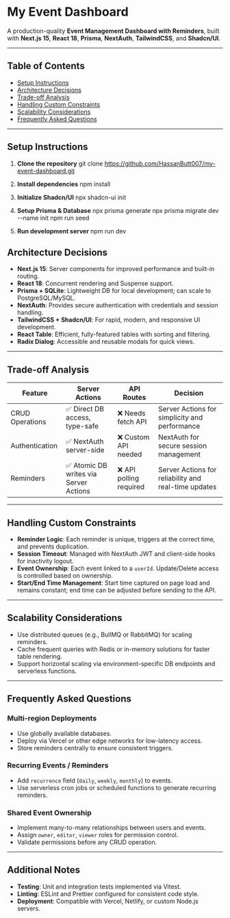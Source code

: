 # My Event Dashboard

A production-quality **Event Management Dashboard with Reminders**, built with **Next.js 15**, **React 18**, **Prisma**, **NextAuth**, **TailwindCSS**, and **Shadcn/UI**.

---

## Table of Contents

* [Setup Instructions](#setup-instructions)
* [Architecture Decisions](#architecture-decisions)
* [Trade-off Analysis](#trade-off-analysis)
* [Handling Custom Constraints](#handling-custom-constraints)
* [Scalability Considerations](#scalability-considerations)
* [Frequently Asked Questions](#frequently-asked-questions)

---

## Setup Instructions

1. **Clone the repository**
   git clone https://github.com/HassanButt007/my-event-dashboard.git

2. **Install dependencies**
   npm install


3. **Initialize Shadcn/UI**
   npx shadcn-ui init

4. **Setup Prisma & Database**
   npx prisma generate
   npx prisma migrate dev --name init
   npm run seed

5. **Run development server**
   npm run dev


## Architecture Decisions

* **Next.js 15**: Server components for improved performance and built-in routing.
* **React 18**: Concurrent rendering and Suspense support.
* **Prisma + SQLite**: Lightweight DB for local development; can scale to PostgreSQL/MySQL.
* **NextAuth**: Provides secure authentication with credentials and session handling.
* **TailwindCSS + Shadcn/UI**: For rapid, modern, and responsive UI development.
* **React Table**: Efficient, fully-featured tables with sorting and filtering.
* **Radix Dialog**: Accessible and reusable modals for quick views.

---

## Trade-off Analysis

| Feature         | Server Actions                        | API Routes             | Decision                                             |
| --------------- | ------------------------------------- | ---------------------- | ---------------------------------------------------- |
| CRUD Operations | ✅ Direct DB access, type-safe         | ❌ Needs fetch API      | Server Actions for simplicity and performance        |
| Authentication  | ✅ NextAuth server-side                | ❌ Custom API needed    | NextAuth for secure session management               |
| Reminders       | ✅ Atomic DB writes via Server Actions | ❌ API polling required | Server Actions for reliability and real-time updates |

---

## Handling Custom Constraints

* **Reminder Logic**: Each reminder is unique, triggers at the correct time, and prevents duplication.
* **Session Timeout**: Managed with NextAuth JWT and client-side hooks for inactivity logout.
* **Event Ownership**: Each event linked to a `userId`. Update/Delete access is controlled based on ownership.
* **Start/End Time Management**: Start time captured on page load and remains constant; end time can be adjusted before sending to the API.

---

## Scalability Considerations

* Use distributed queues (e.g., BullMQ or RabbitMQ) for scaling reminders.
* Cache frequent queries with Redis or in-memory solutions for faster table rendering.
* Support horizontal scaling via environment-specific DB endpoints and serverless functions.

---

## Frequently Asked Questions

### Multi-region Deployments

* Use globally available databases.
* Deploy via Vercel or other edge networks for low-latency access.
* Store reminders centrally to ensure consistent triggers.

### Recurring Events / Reminders

* Add `recurrence` field (`daily`, `weekly`, `monthly`) to events.
* Use serverless cron jobs or scheduled functions to generate recurring reminders.

### Shared Event Ownership

* Implement many-to-many relationships between users and events.
* Assign `owner`, `editor`, `viewer` roles for permission control.
* Validate permissions before any CRUD operation.

---

## Additional Notes

* **Testing**: Unit and integration tests implemented via Vitest.
* **Linting**: ESLint and Prettier configured for consistent code style.
* **Deployment**: Compatible with Vercel, Netlify, or custom Node.js servers.
